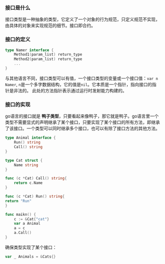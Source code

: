 ### 接口是什么

接口类型是一种抽象的类型，它定义了一个对象的行为规范，只定义规范不实现，由具体的对象来实现规范的细节。接口即合约。

### 接口的定义
```go
type Namer interface {
    Method1(param_list) return_type
    Method2(param_list) return_type
    ...
}
```

与其他语言不同，接口类型可以有值，一个接口类型的变量或一个接口值：`var n Namer`, `n`是一个多字数据结构，它的值是`nil`。它本质是一个指针，指向接口的指针是非法的。
此处的方法指针表示通过运行时发射能力构建的。

### 接口的实现
go语言的接口就是 **鸭子类型**，只要看起来像鸭子，那它就是鸭子。go语言里一个类型不需要显式的声明继承了某个接口，只要实现了某个接口的所有方法，即继承了该接口。一个类型可以同时继承多个接口，也可以有除了接口方法的其他方法。

```go
type Animal interface {
	Run() string
	Call() string
}

type Cat struct {
    Name string
}

func (c *Cat) Call() string{
	return c.Name
}

func (c *Cat) Run() string{
return "Run"
}

func maikn() {
	c := &Cat{"cat"}
	var a Animal
	a = c
	a.Call()
}

```
确保类型实现了某个接口：
```go
var _ Animals = &Cats{}
```
